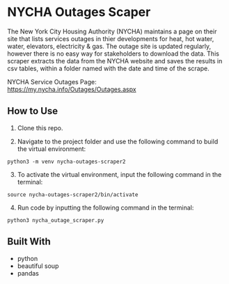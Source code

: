 # NYCHA Outages Scaper

The New York City Housing Authority (NYCHA) maintains a page on their site that lists services outages in thier developments for heat, hot water, water, elevators, electricity & gas. The outage site is updated regularly, however there is no easy way for stakeholders to download the data. This scraper extracts the data from the NYCHA website and saves the results in csv tables, within a folder named with the date and time of the scrape.

NYCHA Service Outages Page: https://my.nycha.info/Outages/Outages.aspx

## How to Use
1) Clone this repo.

2) Navigate to the project folder and use the following command to build the virtual environment:

`python3 -m venv nycha-outages-scraper2`

3) To activate the virtual environment, input the following command in the terminal:

`source nycha-outages-scraper2/bin/activate`

4) Run code by inputting the following command in the terminal:

`python3 nycha_outage_scraper.py`


## Built With
- python
- beautiful soup
- pandas
